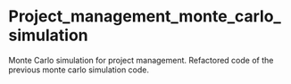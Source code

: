 # Project_management_monte_carlo_simulation
Monte Carlo simulation for project management. Refactored code of the previous monte carlo simulation code.
